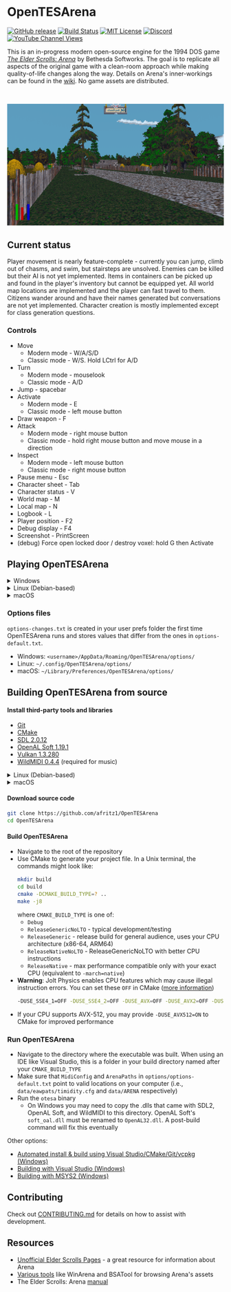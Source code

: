 # OpenTESArena

[![GitHub release](https://img.shields.io/github/release/afritz1/OpenTESArena/all.svg)](https://github.com/afritz1/OpenTESArena/releases/latest)
[![Build Status](https://github.com/afritz1/OpenTESArena/actions/workflows/cmake.yml/badge.svg?branch=main)](https://github.com/afritz1/OpenTESArena/actions)
[![MIT License](https://img.shields.io/badge/license-MIT-green)](LICENSE.txt) 
[![Discord](https://img.shields.io/discord/395739926831824908.svg?label=&logo=discord&logoColor=ffffff&color=7389D8&labelColor=6A7EC2)](https://discord.gg/DgHe2jG)
[![YouTube Channel Views](https://img.shields.io/youtube/channel/views/UCJpmkgtHRIxR7aOpi909GKw)](https://www.youtube.com/channel/UCJpmkgtHRIxR7aOpi909GKw)

This is an in-progress modern open-source engine for the 1994 DOS game [*The Elder Scrolls: Arena*](https://en.wikipedia.org/wiki/The_Elder_Scrolls:_Arena) by Bethesda Softworks. The goal is to replicate all aspects of the original game with a clean-room approach while making quality-of-life changes along the way. Details on Arena's inner-workings can be found in the [wiki](https://github.com/afritz1/OpenTESArena/wiki). No game assets are distributed.

<br/>

![Preview](Preview.PNG)
<br/>

## Current status

Player movement is nearly feature-complete - currently you can jump, climb out of chasms, and swim, but stairsteps are unsolved. Enemies can be killed but their AI is not yet implemented. Items in containers can be picked up and found in the player's inventory but cannot be equipped yet. All world map locations are implemented and the player can fast travel to them. Citizens wander around and have their names generated but conversations are not yet implemented. Character creation is mostly implemented except for class generation questions.

### Controls
- Move
  - Modern mode - W/A/S/D
  - Classic mode - W/S. Hold LCtrl for A/D
- Turn
  - Modern mode - mouselook
  - Classic mode - A/D
- Jump - spacebar
- Activate
  - Modern mode - E
  - Classic mode - left mouse button
- Draw weapon - F
- Attack
  - Modern mode - right mouse button
  - Classic mode - hold right mouse button and move mouse in a direction
- Inspect
  - Modern mode - left mouse button
  - Classic mode - right mouse button
- Pause menu - Esc
- Character sheet - Tab
- Character status - V
- World map - M
- Local map - N
- Logbook - L
- Player position - F2
- Debug display - F4
- Screenshot - PrintScreen
- (debug) Force open locked door / destroy voxel: hold G then Activate

## Playing OpenTESArena

<details>
<summary>Windows</summary>

#### Download [*The Elder Scrolls: Arena* on Steam](https://store.steampowered.com/app/1812290/The_Elder_Scrolls_Arena/)
- Alternate downloads: [GOG](https://www.gog.com/en/game/the_elder_scrolls_arena), [Bethesda website](https://cdnstatic.bethsoft.com/elderscrolls.com/assets/files/tes/extras/Arena106Setup.zip)

#### Download OpenTESArena
1. [Get latest Windows build](https://github.com/afritz1/OpenTESArena/releases)
1. Extract the `.zip`

#### Copy game assets path (skip if Steam library is default `C:\Program Files (x86)\Steam\steamapps\common\`)
1. In your Steam library, right-click *The Elder Scrolls: Arena* then select Manage -> Browse local files
1. Open `ARENA` folder then highlight the current directory path and copy with Ctrl+C
1. Back in the OpenTESArena release folder, open `options/options-default.txt` and paste the game directory after `ArenaPaths=`
   - Example: `ArenaPaths=C:\Program Files (x86)\Steam\steamapps\common\The Elder Scrolls Arena\ARENA`

#### Music (optional)
1. Download [eawpats](https://github.com/afritz1/OpenTESArena/releases/download/opentesarena-0.1.0/eawpats.zip)
1. Extract the `.zip`
1. Copy the extracted `eawpats` folder inside the OpenTESArena `data` folder
   - If you'd like a different sound patches library like OPL3, edit the value of `MidiConfig` in `options/options-default.txt` so it points to the MIDI `.cfg` file for that library
  
#### Run `otesa.exe`

#### Common issues
- Sudden exit on startup / Missing MSVCP141.dll error
  - Download and run latest Visual C++ Redistributable with "X64" Architecture [vc_redist.x64.exe](https://learn.microsoft.com/en-us/cpp/windows/latest-supported-vc-redist#latest-microsoft-visual-c-redistributable-version)
- No sound, `alcOpenDevice()` warnings
  - Download [OpenAL 1.1 Windows Installer (zip)](https://www.openal.org/downloads/) and run `oalinst.exe`

</details>

<details>
<summary>Linux (Debian-based)</summary>

#### Download packages
```bash
sudo apt-get install wget unzip rar
```

#### Download *The Elder Scrolls: Arena* from Bethesda website
```bash
wget https://cdnstatic.bethsoft.com/elderscrolls.com/assets/files/tes/extras/Arena106Setup.zip
```

#### Download OpenTESArena
Replace `<version>` with the latest build number (`#.##.#`) and `<arch>` with an architecture (`x86-64`, `rpi4`) available on the [Releases](https://github.com/afritz1/OpenTESArena/releases) page.
```bash
wget https://github.com/afritz1/OpenTESArena/releases/download/opentesarena-<version>/opentesarena-<version>-linux_<arch>.tar.gz
tar xvzf opentesarena-<version>-linux_<arch>.tar.gz
```

#### Extract game assets
```bash
cd opentesarena-<version>-linux_<arch>/data
unzip ../../Arena106Setup.zip
rar x Arena106.exe
```

#### Music (optional)
1. Download [eawpats](https://github.com/afritz1/OpenTESArena/releases/download/opentesarena-0.1.0/eawpats.tar.gz)
1. Extract the `.tar.gz`
1. Copy the extracted `eawpats` folder inside the OpenTESArena `data` folder
   - If you'd like a different sound patches library like OPL3, edit the value of `MidiConfig` in `options/options-default.txt` so it points to the MIDI `.cfg` file for that library

#### Run OpenTESArena
```bash
cd ..
./run.sh
```

#### Common issues
- Vulkan renderer crash on startup
  - You might be missing Vulkan drivers: `sudo apt-get install mesa-vulkan-drivers`

</details>

<details>
<summary>macOS</summary>

#### Download *The Elder Scrolls: Arena*
1. Get the full game from the [Bethesda website](https://cdnstatic.bethsoft.com/elderscrolls.com/assets/files/tes/extras/Arena106Setup.zip)
1. Extract `Arena106Setup.zip`
1. `Arena106.exe` is a self-extracting RAR file. Use a tool such as [The Unarchiver](https://theunarchiver.com) to extract it into a folder of data files

#### Install OpenTESArena
1. Download the latest [macOS build](https://github.com/afritz1/OpenTESArena/releases)
1. Open the `.dmg` and copy `otesa.app` to the `Applications` folder or another location you prefer
1. Right-click on the .app and choose "Show Package Contents"
1. Navigate to `Contents/Resources/data` and copy in the files for Arena that you extracted earlier

#### Music (optional)
1. Download [eawpats](https://github.com/afritz1/OpenTESArena/releases/download/opentesarena-0.1.0/eawpats.tar.gz)
1. Extract the `.tar.gz`
1. Copy the extracted `eawpats` folder inside the same `Contents/Resources/data` folder in `otesa.app`
   - If you'd like a different sound patches library like OPL3, edit the value of `MidiConfig` in `options/options-default.txt` so it points to the MIDI `.cfg` file for that library

#### Run OpenTESArena
1. Return to the `Applications` folder or wherever you have the app installed and open `otesa.app`. If you have Gatekeeper turned on (the default for macOS), you will need to do the following:
   1. Right-click on the app and choose "Open"
   1. In the warning that appears saying that it is from an unidentified developer, choose "Open"
   1. The app will start. In the future, you can just double-click on the app without having to go through these steps

</details>

### Options files
`options-changes.txt` is created in your user prefs folder the first time OpenTESArena runs and stores values that differ from the ones in `options-default.txt`.
- Windows: `<username>/AppData/Roaming/OpenTESArena/options/`
- Linux: `~/.config/OpenTESArena/options/`
- macOS: `~/Library/Preferences/OpenTESArena/options/`

## Building OpenTESArena from source

#### Install third-party tools and libraries
- [Git](https://git-scm.com/downloads)
- [CMake](https://cmake.org/download/)
- [SDL 2.0.12](https://github.com/libsdl-org/SDL/releases)
- [OpenAL Soft 1.19.1](https://openal-soft.org/#download)
- [Vulkan 1.3.280](https://vulkan.lunarg.com/)
- [WildMIDI 0.4.4](https://github.com/Mindwerks/wildmidi/releases) (required for music)

<details>
<summary>Linux (Debian-based)</summary>

```bash
sudo apt-get install git g++ cmake libsdl2-dev libopenal-dev libvulkan-dev libwildmidi-dev
```

</details>

<details>
<summary>macOS</summary>

#### MoltenVK
The [Vulkan SDK](https://vulkan.lunarg.com/) from the LunarG website provides MoltenVK which is necessary for running Vulkan on macOS. Make sure to select `System Global Installation` in the SDK installer. If you try running without MoltenVK, you may get a VK_KHR_surface error on startup.

</details>

#### Download source code
```bash
git clone https://github.com/afritz1/OpenTESArena
cd OpenTESArena
```

#### Build OpenTESArena
- Navigate to the root of the repository
- Use CMake to generate your project file. In a Unix terminal, the commands might look like:
    ```bash
    mkdir build
    cd build
    cmake -DCMAKE_BUILD_TYPE=? ..
    make -j8
    ```
    where `CMAKE_BUILD_TYPE` is one of:
  - `Debug`
  - `ReleaseGenericNoLTO` - typical development/testing
  - `ReleaseGeneric` - release build for general audience, uses your CPU architecture (x86-64, ARM64)
  - `ReleaseNativeNoLTO` - ReleaseGenericNoLTO with better CPU instructions
  - `ReleaseNative` - max performance compatible only with your exact CPU (equivalent to `-march=native`)
- **Warning**: Jolt Physics enables CPU features which may cause illegal instruction errors. You can set these `OFF` in CMake ([more information](https://github.com/jrouwe/JoltPhysics/blob/20eedf47c4bf064e740c9de2f638a8c1d57ce2ed/Build/README.md#illegal-instruction-error))
    ```bash
    -DUSE_SSE4_1=OFF -DUSE_SSE4_2=OFF -DUSE_AVX=OFF -DUSE_AVX2=OFF -DUSE_AVX512=OFF -DUSE_LZCNT=OFF -DUSE_TZCNT=OFF -DUSE_F16C=OFF -DUSE_FMADD=OFF
    ```
- If your CPU supports AVX-512, you may provide `-DUSE_AVX512=ON` to CMake for improved performance

### Run OpenTESArena
- Navigate to the directory where the executable was built. When using an IDE like Visual Studio, this is a folder in your build directory named after your `CMAKE_BUILD_TYPE`
- Make sure that `MidiConfig` and `ArenaPaths` in `options/options-default.txt` point to valid locations on your computer (i.e., `data/eawpats/timidity.cfg` and `data/ARENA` respectively)
- Run the `otesa` binary
  - On Windows you may need to copy the .dlls that came with SDL2, OpenAL Soft, and WildMIDI to this directory. OpenAL Soft's `soft_oal.dll` must be renamed to `OpenAL32.dll`. A post-build command will fix this eventually

Other options:
- [Automated install & build using Visual Studio/CMake/Git/vcpkg (Windows)](windows/setup_OpenTESArena.bat)
- [Building with Visual Studio (Windows)](docs/setup_windows.md)
- [Building with MSYS2 (Windows)](docs/setup_windows_msys2.md)

## Contributing
Check out [CONTRIBUTING.md](CONTRIBUTING.md) for details on how to assist with development.

## Resources
- [Unofficial Elder Scrolls Pages](https://en.uesp.net/wiki/Arena:Arena) - a great resource for information about Arena
- [Various tools](https://en.uesp.net/wiki/Arena:Files#Misc_Utilities) like WinArena and BSATool for browsing Arena's assets
- The Elder Scrolls: Arena [manual](https://en.uesp.net/wiki/Arena:Files#Official_Patches_and_Utilities)

